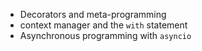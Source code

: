 - Decorators and meta-programming
- context manager and the `with` statement
- Asynchronous programming with `asyncio`